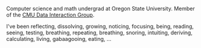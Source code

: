 Computer science and math undergrad at Oregon State University. Member of the [CMU Data Interaction Group](https://dig.cmu.edu/).

I've been reflecting, dissolving, growing, noticing, focusing, being, reading, seeing, testing, breathing, repeating, breathing, snoring, intuiting, deriving, calculating, living, gabaagooing, eating, ...
